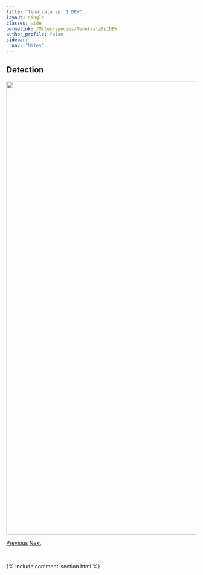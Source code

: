 ```yaml
---
title: "Tenuliala sp. 1 DEW"
layout: single
classes: wide
permalink: /Mites/species/TenulialaSp1DEW
author_profile: false
sidebar:
  nav: "Mites"
---
```


<h2>Detection</h2>

<a href="https://drive.google.com/uc?export=view&id=17jexPcifmu7e73QRvvRmADmQjjZ8A6DC">
<img src="https://drive.google.com/uc?export=view&id=17jexPcifmu7e73QRvvRmADmQjjZ8A6DC" height = "1200" width = "800">
</a>


<a href="/DevelopmentWebsite/Mites/species/TegoribatesSubniger" class="pagination--pager" title="Tegoribates subniger">Previous</a> <a href="/DevelopmentWebsite/Mites/species/TrhypochthoniellusSetosusCanadensis" class="pagination--pager" title="Trhypochthoniellus setosus canadensis">Next</a>

<p>&nbsp;</p>

{% include comment-section.html %}
